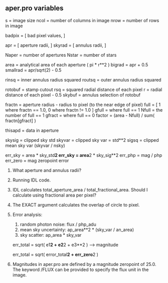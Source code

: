 ##  aper.pro variables

s           = image size
ncol        = number of columns in image
nrow        = number of rows in image

badpix      = [ bad pixel values, ]

apr         = [ aperture radii, ]
skyrad      = [ annulus radii, ]

Naper       = number of apertures
Nstar       = number of stars

area        = analytical area of each aperture ( pi * r**2 )
bigrad      = apr + 0.5
smallrad    = apr/sqrt(2) - 0.5

rinsq       = inner annulus radius squared
routsq      = outer annulus radius squared

rotobuf     = stamp cutout
rsq         = squared radial distance of each pixel
r           = radial distance of each pixel - 0.5
skybuf      = annulus selection of rotobuf

fractn      = aperture radius - radius to pixel (to the near edge of pixel)
full        = [ 1 where fractn == 1.0, 0 where fractn != 1.0 ]
gfull       = where full == 1
Nfull       = the number of full == 1
gfract      = where full == 0
factor      = (area - Nfull) / sum( fractn[gfract] )

thisapd     = data in aperture

skysig      = clipped sky std
skyvar      = clipped sky var = std**2
sigsq       = clipped mean sky var  (skyvar / nsky)

err_sky     = area * sky_std**2
err_sky     = area**2 * sky_sig**2
err_php     = mag / php
err_zero    = mag zeropoint error

1.  What aperture and annulus radii?

2.  Running IDL code.

3.  IDL calculates total_aperture_area / total_fractional_area.  Should I
    calculate using fractional area per pixel?

4.  The EXACT argument calculates the overlap of circle to pixel.

5.  Error analysis:

    1.  random photon noise:    flux / php_adu
    2.  mean sky uncertainty:   ap_area**2 * (sky_var / an_area)
    3.  sky scatter:            ap_area * sky_var

    err_total   = sqrt( e1**2 + e2**2 + e3**2 ) --> magnitude

    err_total   = sqrt( error_total**2 + err_zero**2 )

6.  Magnitudes in aper.pro are defined by a magnitude zeropoint of 25.0.  The
    keyword /FLUX can be provided to specify the flux unit in the image.
